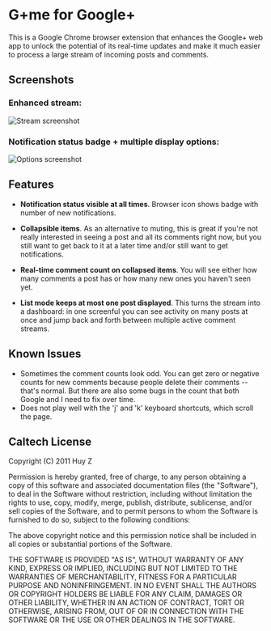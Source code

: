 G+me for Google+
================

This is a Google Chrome browser extension that enhances the Google+ web app
to unlock the potential of its real-time updates and make it much easier to
process a large stream of incoming posts and comments.

Screenshots
-----------

### Enhanced stream: ###

![Stream
screenshot](google-plus-me/raw/master/screenshots/screenshot-gpme-stream.png)

### Notification status badge + multiple display options: ###

![Options
screenshot](google-plus-me/raw/master/screenshots/screenshot-gpme-options.png)

Features
--------
- **Notification status visible at all times**. Browser icon shows badge with number of new notifications.

- **Collapsible items**. As an alternative to muting, this is great if you're not really interested in seeing a post and all its comments right now, but you still want to get back to it at a later time and/or still want to get notifications.

- **Real-time comment count on collapsed items**. You will see either how many comments a post has or how many new ones you haven't seen yet.

- **List mode keeps at most one post displayed**. This turns the stream into a dashboard: in one screenful you can see activity on many posts at once and jump back and forth between multiple active comment streams.


Known Issues
------------
 *  Sometimes the comment counts look odd. You can get zero or negative counts
    for new comments because people delete their comments -- that's normal.
    But there are also some bugs in the count that both Google and I need to
    fix over time.
 *  Does not play well with the 'j' and 'k' keyboard shortcuts, which scroll
    the page.


Caltech License
---------------

Copyright (C) 2011 Huy Z

Permission is hereby granted, free of charge, to any person obtaining
a copy of this software and associated documentation files (the
"Software"), to deal in the Software without restriction, including
without limitation the rights to use, copy, modify, merge, publish,
distribute, sublicense, and/or sell copies of the Software, and to
permit persons to whom the Software is furnished to do so, subject to
the following conditions:

The above copyright notice and this permission notice shall be
included in all copies or substantial portions of the Software.

THE SOFTWARE IS PROVIDED "AS IS", WITHOUT WARRANTY OF ANY KIND,
EXPRESS OR IMPLIED, INCLUDING BUT NOT LIMITED TO THE WARRANTIES OF
MERCHANTABILITY, FITNESS FOR A PARTICULAR PURPOSE AND
NONINFRINGEMENT. IN NO EVENT SHALL THE AUTHORS OR COPYRIGHT HOLDERS BE
LIABLE FOR ANY CLAIM, DAMAGES OR OTHER LIABILITY, WHETHER IN AN ACTION
OF CONTRACT, TORT OR OTHERWISE, ARISING FROM, OUT OF OR IN CONNECTION
WITH THE SOFTWARE OR THE USE OR OTHER DEALINGS IN THE SOFTWARE.
